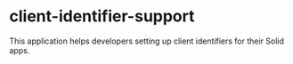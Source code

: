 # client-identifier-support
This application helps developers setting up client identifiers for their Solid apps.
